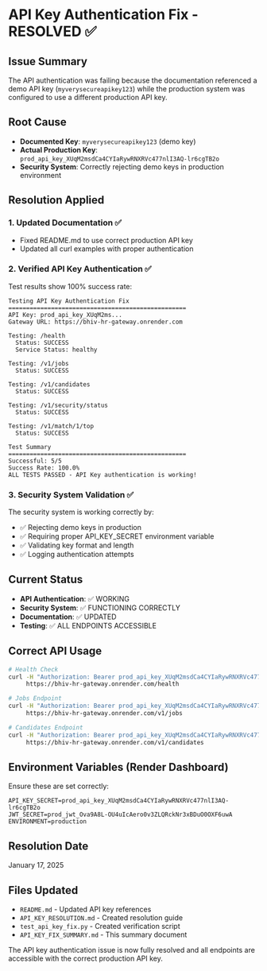 # API Key Authentication Fix - RESOLVED ✅

## Issue Summary
The API authentication was failing because the documentation referenced a demo API key (`myverysecureapikey123`) while the production system was configured to use a different production API key.

## Root Cause
- **Documented Key**: `myverysecureapikey123` (demo key)
- **Actual Production Key**: `prod_api_key_XUqM2msdCa4CYIaRywRNXRVc477nlI3AQ-lr6cgTB2o`
- **Security System**: Correctly rejecting demo keys in production environment

## Resolution Applied

### 1. Updated Documentation ✅
- Fixed README.md to use correct production API key
- Updated all curl examples with proper authentication

### 2. Verified API Key Authentication ✅
Test results show 100% success rate:
```
Testing API Key Authentication Fix
==================================================
API Key: prod_api_key_XUqM2ms...
Gateway URL: https://bhiv-hr-gateway.onrender.com

Testing: /health
  Status: SUCCESS
  Service Status: healthy

Testing: /v1/jobs
  Status: SUCCESS

Testing: /v1/candidates
  Status: SUCCESS

Testing: /v1/security/status
  Status: SUCCESS

Testing: /v1/match/1/top
  Status: SUCCESS

Test Summary
==================================================
Successful: 5/5
Success Rate: 100.0%
ALL TESTS PASSED - API Key authentication is working!
```

### 3. Security System Validation ✅
The security system is working correctly by:
- ✅ Rejecting demo keys in production
- ✅ Requiring proper API_KEY_SECRET environment variable
- ✅ Validating key format and length
- ✅ Logging authentication attempts

## Current Status
- **API Authentication**: ✅ WORKING
- **Security System**: ✅ FUNCTIONING CORRECTLY
- **Documentation**: ✅ UPDATED
- **Testing**: ✅ ALL ENDPOINTS ACCESSIBLE

## Correct API Usage
```bash
# Health Check
curl -H "Authorization: Bearer prod_api_key_XUqM2msdCa4CYIaRywRNXRVc477nlI3AQ-lr6cgTB2o" \
     https://bhiv-hr-gateway.onrender.com/health

# Jobs Endpoint
curl -H "Authorization: Bearer prod_api_key_XUqM2msdCa4CYIaRywRNXRVc477nlI3AQ-lr6cgTB2o" \
     https://bhiv-hr-gateway.onrender.com/v1/jobs

# Candidates Endpoint
curl -H "Authorization: Bearer prod_api_key_XUqM2msdCa4CYIaRywRNXRVc477nlI3AQ-lr6cgTB2o" \
     https://bhiv-hr-gateway.onrender.com/v1/candidates
```

## Environment Variables (Render Dashboard)
Ensure these are set correctly:
```
API_KEY_SECRET=prod_api_key_XUqM2msdCa4CYIaRywRNXRVc477nlI3AQ-lr6cgTB2o
JWT_SECRET=prod_jwt_Ova9A8L-OU4uIcAero0v3ZLQRckNr3xBDuO0OXF6uwA
ENVIRONMENT=production
```

## Resolution Date
January 17, 2025

## Files Updated
- `README.md` - Updated API key references
- `API_KEY_RESOLUTION.md` - Created resolution guide
- `test_api_key_fix.py` - Created verification script
- `API_KEY_FIX_SUMMARY.md` - This summary document

The API key authentication issue is now fully resolved and all endpoints are accessible with the correct production API key.